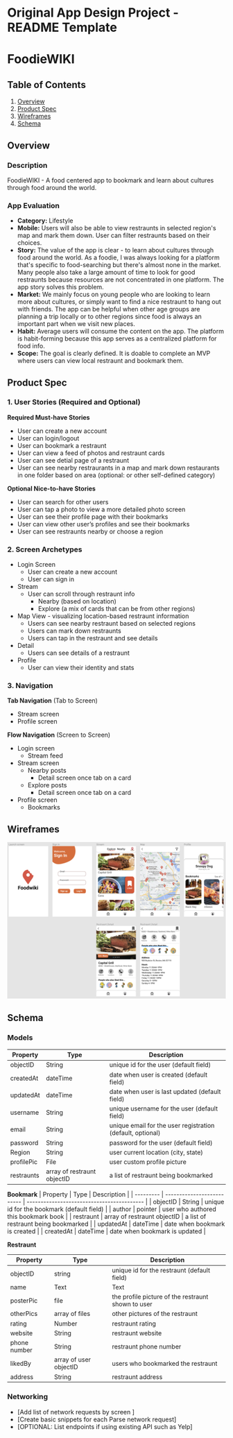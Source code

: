 Original App Design Project - README Template
===

# FoodieWIKI

## Table of Contents
1. [Overview](#Overview)
1. [Product Spec](#Product-Spec)
1. [Wireframes](#Wireframes)
2. [Schema](#Schema)

## Overview
### Description
FoodieWIKI - A food centered app to bookmark and learn about cultures through food around the world.

### App Evaluation
- **Category:** Lifestyle
- **Mobile:** Users will also be able to view restraunts in selected region's map and mark them down. User can filter restraunts based on their choices.
- **Story:** The value of the app is clear - to learn about cultures through food around the world. As a foodie, I was always looking for a platform that's specific to food-searching but there's almost none in the market. Many people also take a large amount of time to look for good restraunts because resources are not concentrated in one platform. The app story solves this problem.
- **Market:** We mainly focus on young people who are looking to learn more about cultures, or simply want to find a nice restraunt to hang out with friends. The app can be helpful when other age groups are planning a trip locally or to other regions since food is always an important part when we visit new places.
- **Habit:** Average users will consume the content on the app. The platform is habit-forming because this app serves as a centralized platform for food info.
- **Scope:** The goal is clearly defined. It is doable to complete an MVP where users can view local restraunt and bookmark them. 

## Product Spec

### 1. User Stories (Required and Optional)

**Required Must-have Stories**
* User can create a new account
* User can login/logout
* User can bookmark a restraunt
* User can view a feed of photos and restraunt cards
* User can see detial page of a restraunt
* User can see nearby restraurants in a map and mark down restaurants in one folder based on area (optional: or other self-defined category)


**Optional Nice-to-have Stories**
* User can search for other users
* User can tap a photo to view a more detailed photo screen
* User can see their profile page with their bookmarks
* User can view other user’s profiles and see their bookmarks
* User can see restraunts nearby or choose a region


### 2. Screen Archetypes

* Login Screen
   * User can create a new account
   * User can sign in
* Stream 
    * User can scroll through restraunt info 
        * Nearby (based on location)
        * Explore (a mix of cards that can be from other regions)
* Map View - visualizing location-based restraunt information
   * Users can see nearby restraunt based on selected regions
   * Users can mark down restraunts
   * Users can tap in the restraunt and see details
* Detail
    * Users can see details of a restraunt
* Profile 
    * User can view their identity and stats

### 3. Navigation

**Tab Navigation** (Tab to Screen)

* Stream screen
* Profile screen

**Flow Navigation** (Screen to Screen)

* Login screen
   * Stream feed
* Stream screen
   * Nearby posts
       * Detail screen once tab on a card
   * Explore posts
       * Detail screen once tab on a card
* Profile screen
    * Bookmarks

## Wireframes
<img src="https://github.com/minzsiure/Foodie/blob/main/wireframe.png?raw=true" width=600>

## Schema 
### Models
| Property   | Type                       | Description                                                |
| ---------- | -------------------------- | ---------------------------------------------------------- |
| objectID   | String                     | unique id for the user (default field)                     |
| createdAt  | dateTime                   | date when user is created (default field)                  |
| updatedAt  | dateTime                   | date when user is last updated (default field)             |
| username   | String                     | unique username for the user (default field)               |
| email      | String                     | unique email for the user registration (default, optional) |
| password   | String                     | password for the user (default field)                      |
| Region     | String                     | user current location (city, state)                        |
| profilePic | File                       | user custom profile picture                                |
| restraunts | array of restraunt objectID| a list of restraunt being bookmarked                       |

**Bookmark**
| Property  | Type                       | Description                                |
| --------- | -------------------------- | ------------------------------------------ |
| objectID  | String                     | unique id for the bookmark (default field) |
| author    | pointer                    | user who authored this bookmark book       |
| restraunt | array of restraunt objectID | a list of restraunt being bookmarked       |
| updatedAt | dateTime                   | date when bookmark is created              |
| createdAt | dateTime                   | date when bookmark is updated              |

**Restraunt**

| Property     | Type                  | Description                                        |
| ------------ | --------------------- | -------------------------------------------------- |
| objectID     | string                | unique id for the restraunt (default field)        |
| name         | Text                  | Text                                               |
| posterPic    | file                  | the profile picture of the restraunt shown to user |
| otherPics    | array of files        | other pictures of the restraunt                    |
| rating       | Number                | restraunt rating                                   |
| website      | String                | restraunt website                                  |
| phone number | String                | restraunt phone number                             |
| likedBy      | array of user objectID | users who bookmarked the restraunt                 |
| address      | String                | restraunt address                                  |

### Networking
- [Add list of network requests by screen ]
- [Create basic snippets for each Parse network request]
- [OPTIONAL: List endpoints if using existing API such as Yelp]
